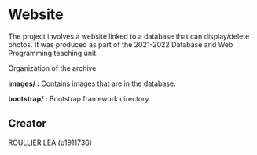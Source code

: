 # Website

The project involves a website linked to a database that can display/delete photos. It was produced as part of the 2021-2022 Database and Web Programming teaching unit.


Organization of the archive

**images/ :** Contains images that are in the database.

**bootstrap/ :** Bootstrap framework directory.

 

## Creator

ROULLIER LEA (p1911736)
